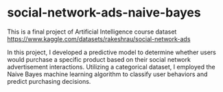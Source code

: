 # social-network-ads-naive-bayes
This is a final project of Artificial Intelligence course
dataset https://www.kaggle.com/datasets/rakeshrau/social-network-ads

In this project, I developed a predictive model to determine whether users would purchase a specific product based on their social network advertisement interactions. Utilizing a categorical dataset, I employed the Naive Bayes machine learning algorithm to classify user behaviors and predict purchasing decisions.
